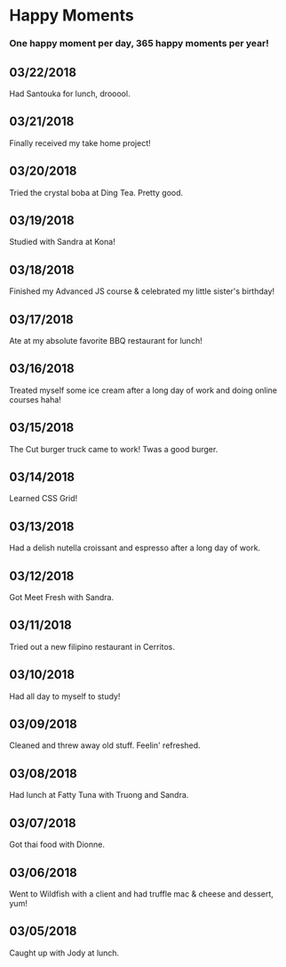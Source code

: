 # Happy Moments

### One happy moment per day, 365 happy moments per year!

03/22/2018
----------
Had Santouka for lunch, drooool.

03/21/2018
----------
Finally received my take home project!

03/20/2018
----------
Tried the crystal boba at Ding Tea. Pretty good.

03/19/2018
----------
Studied with Sandra at Kona!

03/18/2018
----------
Finished my Advanced JS course & celebrated my little sister's birthday!

03/17/2018
----------
Ate at my absolute favorite BBQ restaurant for lunch!

03/16/2018
----------
Treated myself some ice cream after a long day of work and doing online courses haha!

03/15/2018
----------
The Cut burger truck came to work! Twas a good burger.

03/14/2018
----------
Learned CSS Grid!

03/13/2018
----------
Had a delish nutella croissant and espresso after a long day of work.

03/12/2018
----------
Got Meet Fresh with Sandra.

03/11/2018
----------
Tried out a new filipino restaurant in Cerritos.

03/10/2018
----------
Had all day to myself to study!

03/09/2018
----------
Cleaned and threw away old stuff. Feelin' refreshed.

03/08/2018
----------
Had lunch at Fatty Tuna with Truong and Sandra.

03/07/2018
----------
Got thai food with Dionne.

03/06/2018
----------
Went to Wildfish with a client and had truffle mac & cheese and dessert, yum!

03/05/2018
----------
Caught up with Jody at lunch.